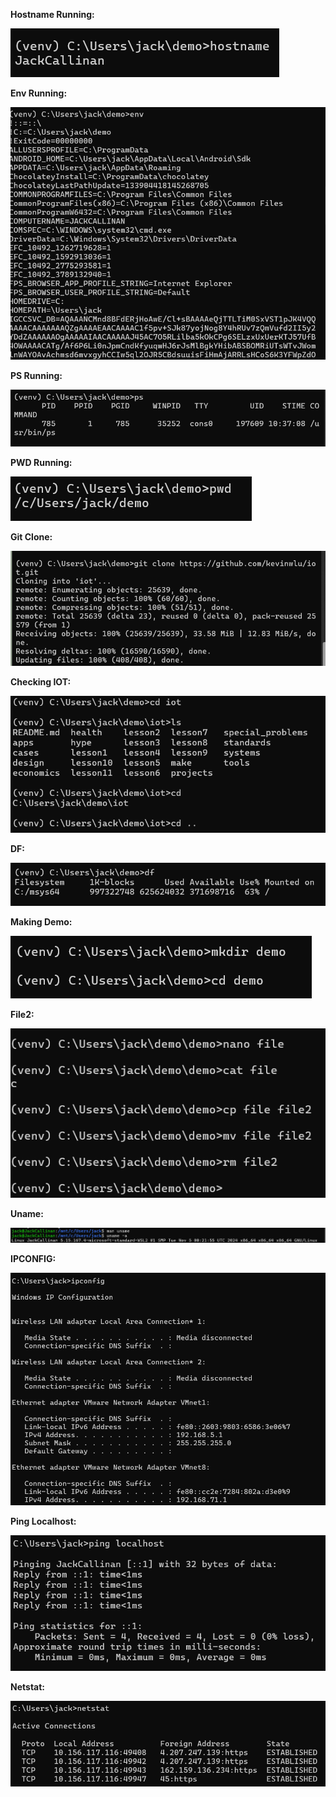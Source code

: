 **Hostname Running:**

<img src="lab_2_hostname.png" alt="lab_2_hostname" >

**Env Running:**

<img src="lab_2_env.png" alt="lab_2_env" >

**PS Running:**

<img src="lab_2_ps.png" alt="lab_2_ps" >

**PWD Running:**

<img src="lab_2_pwd.png" alt="lab_2_pwd" >

**Git Clone:**

<img src="lab_2_gitclone.png" alt="lab_2_gitclone" >

**Checking IOT:**

<img src="lab_2_checkiot.png" alt="lab_2_checkiot" >

**DF:**

<img src="lab_2_df.png" alt="lab_2_df" >

**Making Demo:**

<img src="lab_2_demodemo.png" alt="lab_2_demodemo" >

**File2:**

<img src="lab_2_file2.png" alt="lab_2_file2" >

**Uname:**

<img src="lab_2_uname.png" alt="lab_2_uname" >

**IPCONFIG:**

<img src="lab_2_ipconfig.png" alt="lab_2_ipconfig" >

**Ping Localhost:**

<img src="lab_2_ping.png" alt="lab_2_ping" >

**Netstat:**

<img src="lab_2_netstat.png" alt="lab_2_netstat" >
